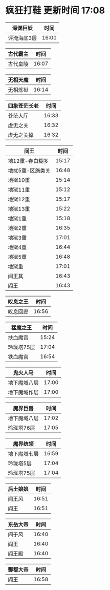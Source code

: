 # 疯狂打鞋 更新时间 17:08

| 深渊巨妖   | 时间    |
|--------|-------|
| 评淹海底3层 | 16:00 |

| 古代霸主   | 时间    |
|--------|-------|
| 古代皇陵 | 16:07 |

| 无相天魔   | 时间    |
|--------|-------|
| 无相炼狱 | 16:14 |

| 四象苍茫长老   | 时间    |
|--------|-------|
| 苍茫大厅 | 16:33 |
| 虚无之关 | 16:32 |
| 虚无之关掉 | 16:32 |

| 间王   | 时间    |
|--------|-------|
| 地12重-春白糊多 | 15:17 |
| 地扰5重-区施类关 | 16:48 |
| 地狱10重 | 15:14 |
| 地狱11重 | 15:12 |
| 地狱12重 | 15:17 |
| 地狱13重 | 15:22 |
| 地狱1重 | 15:18 |
| 地狱2重 | 16:35 |
| 地狱3重 | 17:01 |
| 地狱4重 | 16:44 |
| 地狱5重 | 16:48 |
| 地狱重 | 17:01 |
| 间王其 | 16:43 |
| 阎王 | 16:43 |

| 叹息之王   | 时间    |
|--------|-------|
| 叹息回廊 | 16:56 |

| 猛魔之王   | 时间    |
|--------|-------|
| 扶血魔宫 | 15:24 |
| 玲珑塔75层 | 17:04 |
| 铁血魔宫 | 16:54 |

| 鬼火人马   | 时间    |
|--------|-------|
| 地下魔域八层 | 17:00 |
| 地下魔域作层 | 17:00 |

| 魔界巨兽   | 时间    |
|--------|-------|
| 地下魔域八层 | 17:02 |
| 玲珑塔76层 | 17:05 |

| 魔界统领   | 时间    |
|--------|-------|
| 地下魔域七层 | 16:59 |
| 玲珑塔5层 | 17:04 |
| 玲珑塔75层 | 17:04 |

| 后土娘娘   | 时间    |
|--------|-------|
| 闻王风 | 16:51 |
| 阎王 | 16:51 |

| 东岳大帝   | 时间    |
|--------|-------|
| 间于风 | 16:40 |
| 阎王 | 16:40 |
| 阎王殿 | 16:40 |

| 酆都大帝   | 时间    |
|--------|-------|
| 阎王 | 16:58 |